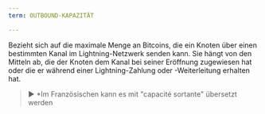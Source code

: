 ```yaml
---
term: OUTBOUND-KAPAZITÄT

---
```

Bezieht sich auf die maximale Menge an Bitcoins, die ein Knoten über einen bestimmten Kanal im Lightning-Netzwerk senden kann. Sie hängt von den Mitteln ab, die der Knoten dem Kanal bei seiner Eröffnung zugewiesen hat oder die er während einer Lightning-Zahlung oder -Weiterleitung erhalten hat.

> ► *Im Französischen kann es mit "capacité sortante" übersetzt werden
